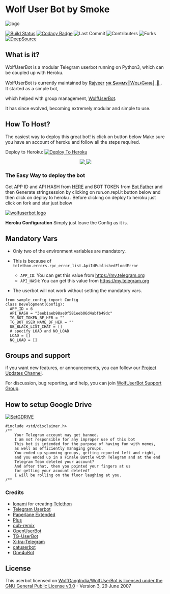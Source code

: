 
# Wolf User Bot by Smoke

![logo](https://telegra.ph/file/cd8233862a1c8ef44a620.jpg)


[![Build Status](https://travis-ci.com/WolfGangIndia/WolfUserBot.svg?branch=sql-extended)](https://travis-ci.com/WolfGangIndia/WolfUserBot) [![Codacy Badge](https://app.codacy.com/project/badge/Grade/38fee611df7c4312be63a15cad64a50a)](https://www.codacy.com/manual/WolfGangIndia/WolfUserBot?utm_source=github.com&amp;utm_medium=referral&amp;utm_content=WolfGangIndia/WolfUserBot&amp;utm_campaign=Badge_Grade) ![Last Commit](https://img.shields.io/github/last-commit/WolfGangIndia/WolfUserBot) ![Contributers](https://img.shields.io/github/contributors/WolfGangIndia/WolfUserBot) ![Forks](https://img.shields.io/github/forks/WolfGangIndia/WolfUserBot)
<a href="https://deepsource.io/gh/WolfGangIndia/WolfUserBot/?ref=repository-badge" target="_blank"><img alt="DeepSource" title="DeepSource" src="https://static.deepsource.io/deepsource-badge-light-mini.svg"></a>

## What is it?

WolfUserBot is a modular Telegram userbot running on Python3, which can be coupled up with Heroku.

WolfUserBot is currently maintained by [Rajveer](https://t.me/Smart_S54) [ϻʀ 𝗦ᴀᴍᴍʏ┃WᴏʟꜰGᴀɴɢ┃ 🐺 ](https://t.me/Mr_Semmy). It started as a simple bot,

which helped with group management, [WolfUserBot](https://github.com/WolfGangIndia/WolfUserBot).

It has since evolved, becoming extremely modular and simple to use.

## How To Host?

The easiest way to deploy this great bot! is click on button below
Make sure you have an account of heroku and follow all the steps required.

Deploy to Heroku:
[![Deploy To Heroku](https://www.herokucdn.com/deploy/button.svg)](https://heroku.com/deploy?template=https://github.com/WolfGangIndia/WolfUserBot)
<p align="center">
  <a href="https://github.com/WolfGangIndia/WolfUserBot/fork">
    <img src="https://img.shields.io/github/forks/WolfGangIndia/WolfUserBot?label=Fork&style=social">
    
  </a>
  <a href="https://github.com/WolfGangIndia/WolfUserBot">
    <img src="https://img.shields.io/github/stars/WolfGangIndia/WolfUserBot?style=social">
  </a>
</p>

### The Easy Way to deploy the bot
Get APP ID and API HASH from [HERE](https://my.telegram.org) and BOT TOKEN from [Bot Father](https://t.me/botfather) and then Generate stringsession by clicking on run.on.repl.it button below and then click on deploy to heroku . Before clicking on deploy to heroku just click on fork and star just below


[![wolfuserbot logo](https://telegra.ph/file/38581d12ada5143aa72c4.jpg)](https://heroku.com/deploy)


**Heroku Configuration**
Simply just leave the Config as it is.

## Mandatory Vars

- Only two of the environment variables are mandatory.
- This is because of `telethon.errors.rpc_error_list.ApiIdPublishedFloodError`

    - `APP_ID`:   You can get this value from https://my.telegram.org
    - `API_HASH`:   You can get this value from https://my.telegram.org

- The userbot will not work without setting the mandatory vars.

```python3
from sample_config import Config
class Development(Config):
  APP_ID = 6
  API_HASH = "3eeb1aeb98ae0f581eeb06d4abfb49dc"
  TG_BOT_TOKEN_BF_HER = ""
  TG_BOT_USER_NAME_BF_HER = ""
  UB_BLACK_LIST_CHAT = []
  # specify LOAD and NO_LOAD
  LOAD = []
  NO_LOAD = []
```
## Groups and support

if you want new features, or announcements, you can follow our [Project Updates Channel](https://t.me/RkProjects).

For discussion, bug reporting, and help, you can join [WolfUserBot Support Group](https://t.me/Wolf_User_Bot).

## How to setup Google Drive
[![SetGDRIVE](https://telegra.ph/file/fde15d05e4bde3448b01a.png)](https://telegra.ph/How-To-Setup-Google-Drive-04-03)


```
#include <std/disclaimer.h>
/**
    Your Telegram account may get banned.
    I am not responsible for any improper use of this bot
    This bot is intended for the purpose of having fun with memes,
    as well as efficiently managing groups.
    You ended up spamming groups, getting reported left and right,
    and you ended up in a Finale Battle with Telegram and at the end
    Telegram Team deleted your account?
    And after that, then you pointed your fingers at us
    for getting your acoount deleted?
    I will be rolling on the floor laughing at you.
/**
```
### Credits

- [lonami](https://lonami.dev) for creating [Telethon](https://github.com/lonamiwebs/Telethon)
- [Telegram Userbot](https://github.com/RaphielGang/Telegram-UserBot)
- [Paperlane Extended](https://github.com/AvinashReddy3108/PaperplaneExtended)
- [Plus](https://github.com/amitsharma123234/Plus)
- [oub-remix](https://github.com/sahyam2019/oub-remix)
- [OpenUserBot](https://github.com/mkaraniya/OpenUserBot)
- [TG-UserBot](https://github.com/TG-UserBot/TG-UserBot)
- [X-tra-Telegram](https://github.com/Dark-Princ3/X-tra-Telegram)
- [catuserbot](https://github.com/sandy1709/catuserbot)
- [One4uBot](https://github.com/MoveAngel/One4uBot)

## License

This userbot licensed on [WolfGangIndia/WolfUserBot is licensed under the GNU General Public License v3.0](https://github.com/WolfGangIndia/WolfUserBot/blob/master/LICENSE) - Version 3, 29 June 2007
